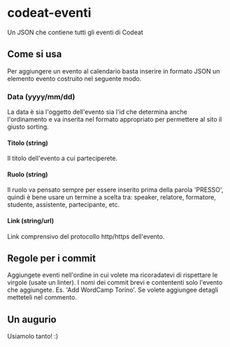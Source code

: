 # codeat-eventi
Un JSON che contiene tutti gli eventi di Codeat

## Come si usa
Per aggiungere un evento al calendario basta inserire in formato JSON un elemento evento costruito nel seguente modo.

### Data (yyyy/mm/dd)
La data è sia l'oggetto dell'evento sia l'id che determina anche l'ordinamento e va inserita nel formato appropriato per permettere al sito il giusto sorting.

#### Titolo (string)
Il titolo dell'evento a cui parteciperete.

#### Ruolo (string)
Il ruolo va pensato sempre per essere inserito prima della parola 'PRESSO', quindi è bene usare un termine a scelta tra: speaker, relatore, formatore, studente, assistente, partecipante, etc.

#### Link (string/url)
Link comprensivo del protocollo http/https dell'evento.

## Regole per i commit
Aggiungete eventi nell'ordine in cui volete ma ricoradatevi di rispettare le virgole (usate un linter).
I nomi dei commit brevi e contententi solo l'evento che aggiungete. Es. 'Add WordCamp Torino'.
Se volete aggiungee detagli metteteli nel commento.

## Un augurio
Usiamolo tanto! :)